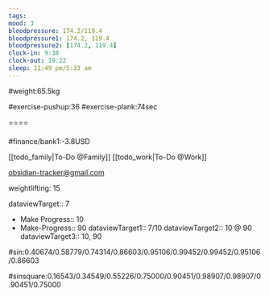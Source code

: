 ```yaml
---
tags: 
mood: 3
bloodpressure: 174.2/119.4
bloodpressure1: 174.2, 119.4
bloodpressure2: [174.2, 119.4]
clock-in: 9:38
clock-out: 19:22
sleep: 11:49 pm/5:33 am
---
```


#weight:65.5kg

#exercise-pushup:36
#exercise-plank:74sec


⭐⭐⭐⭐


#finance/bank1:-3.8USD

[[todo_family|To-Do @Family]]
[[todo_work|To-Do @Work]]

obsidian-tracker@gmail.com

weightlifting: 15

dataviewTarget:: 7
- Make Progress:: 10
- Make-Progress:: 90
dataviewTarget1:: 7/10
dataviewTarget2:: 10 @ 90
dataviewTarget3:: 10, 90

#sin:0.40674/0.58779/0.74314/0.86603/0.95106/0.99452/0.99452/0.95106/0.86603

#sinsquare:0.16543/0.34549/0.55226/0.75000/0.90451/0.98907/0.98907/0.90451/0.75000

